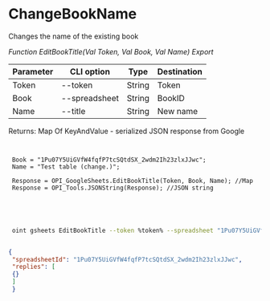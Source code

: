 ﻿---
sidebar_position: 3
---

# ChangeBookName
 Changes the name of the existing book


*Function EditBookTitle(Val Token, Val Book, Val Name) Export*

 | Parameter | CLI option | Type | Destination |
 |-|-|-|-|
 | Token | --token | String | Token |
 | Book | --spreadsheet | String | BookID |
 | Name | --title | String | New name |

 
 Returns: Map Of KeyAndValue - serialized JSON response from Google

```bsl title="Code example"
	
 
 Book = "1Pu07Y5UiGVfW4fqfP7tcSQtdSX_2wdm2Ih23zlxJJwc";
 Name = "Test table (change.)";
 
 Response = OPI_GoogleSheets.EditBookTitle(Token, Book, Name); //Map
 Response = OPI_Tools.JSONString(Response); //JSON string
 
 
	
```

```sh title="CLI command example"
 
 oint gsheets EditBookTitle --token %token% --spreadsheet "1Pu07Y5UiGVfW4fqfP7tcSQtdSX_2wdm2Ih23zlxJJwc" --title "Test table (change.)"


```


```json title="Result"

{
 "spreadsheetId": "1Pu07Y5UiGVfW4fqfP7tcSQtdSX_2wdm2Ih23zlxJJwc",
 "replies": [
 {}
 ]
 }

```
